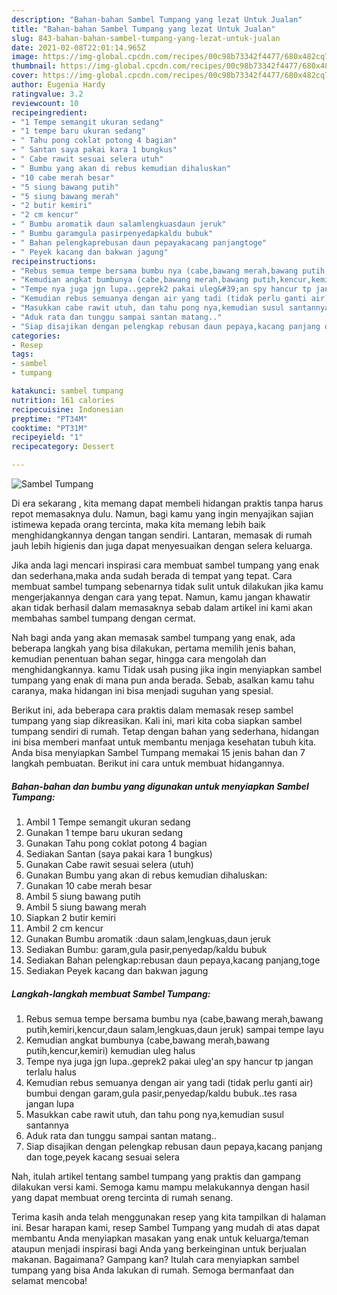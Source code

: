 ```yaml
---
description: "Bahan-bahan Sambel Tumpang yang lezat Untuk Jualan"
title: "Bahan-bahan Sambel Tumpang yang lezat Untuk Jualan"
slug: 843-bahan-bahan-sambel-tumpang-yang-lezat-untuk-jualan
date: 2021-02-08T22:01:14.965Z
image: https://img-global.cpcdn.com/recipes/00c98b73342f4477/680x482cq70/sambel-tumpang-foto-resep-utama.jpg
thumbnail: https://img-global.cpcdn.com/recipes/00c98b73342f4477/680x482cq70/sambel-tumpang-foto-resep-utama.jpg
cover: https://img-global.cpcdn.com/recipes/00c98b73342f4477/680x482cq70/sambel-tumpang-foto-resep-utama.jpg
author: Eugenia Hardy
ratingvalue: 3.2
reviewcount: 10
recipeingredient:
- "1 Tempe semangit ukuran sedang"
- "1 tempe baru ukuran sedang"
- " Tahu pong coklat potong 4 bagian"
- " Santan saya pakai kara 1 bungkus"
- " Cabe rawit sesuai selera utuh"
- " Bumbu yang akan di rebus kemudian dihaluskan"
- "10 cabe merah besar"
- "5 siung bawang putih"
- "5 siung bawang merah"
- "2 butir kemiri"
- "2 cm kencur"
- " Bumbu aromatik daun salamlengkuasdaun jeruk"
- " Bumbu garamgula pasirpenyedapkaldu bubuk"
- " Bahan pelengkaprebusan daun pepayakacang panjangtoge"
- " Peyek kacang dan bakwan jagung"
recipeinstructions:
- "Rebus semua tempe bersama bumbu nya (cabe,bawang merah,bawang putih,kemiri,kencur,daun salam,lengkuas,daun jeruk) sampai tempe layu"
- "Kemudian angkat bumbunya (cabe,bawang merah,bawang putih,kencur,kemiri) kemudian uleg halus"
- "Tempe nya juga jgn lupa..geprek2 pakai uleg&#39;an spy hancur tp jangan terlalu halus"
- "Kemudian rebus semuanya dengan air yang tadi (tidak perlu ganti air) bumbui dengan garam,gula pasir,penyedap/kaldu bubuk..tes rasa jangan lupa"
- "Masukkan cabe rawit utuh, dan tahu pong nya,kemudian susul santannya"
- "Aduk rata dan tunggu sampai santan matang.."
- "Siap disajikan dengan pelengkap rebusan daun pepaya,kacang panjang dan toge,peyek kacang sesuai selera"
categories:
- Resep
tags:
- sambel
- tumpang

katakunci: sambel tumpang 
nutrition: 161 calories
recipecuisine: Indonesian
preptime: "PT34M"
cooktime: "PT31M"
recipeyield: "1"
recipecategory: Dessert

---
```



![Sambel Tumpang](https://img-global.cpcdn.com/recipes/00c98b73342f4477/680x482cq70/sambel-tumpang-foto-resep-utama.jpg)

Di era  sekarang , kita memang dapat membeli hidangan praktis tanpa harus repot memasaknya dulu. Namun, bagi kamu yang ingin menyajikan sajian istimewa kepada orang tercinta, maka kita memang lebih baik menghidangkannya dengan tangan sendiri. Lantaran, memasak di rumah jauh lebih higienis dan juga dapat menyesuaikan dengan selera keluarga.

Jika anda lagi mencari inspirasi cara membuat sambel tumpang yang enak dan sederhana,maka anda sudah berada di tempat yang tepat. Cara membuat sambel tumpang  sebenarnya tidak sulit untuk dilakukan jika kamu mengerjakannya dengan cara yang tepat. Namun, kamu jangan khawatir akan tidak berhasil dalam memasaknya 
sebab dalam artikel ini kami akan membahas sambel tumpang dengan cermat.  



Nah bagi anda yang akan memasak sambel tumpang yang enak, ada beberapa langkah yang bisa dilakukan, pertama memilih jenis bahan, kemudian penentuan bahan segar, hingga cara mengolah dan menghidangkannya. kamu Tidak usah pusing jika ingin menyiapkan sambel tumpang yang enak di mana pun anda berada. Sebab, asalkan kamu  tahu caranya, maka hidangan ini bisa menjadi suguhan yang spesial.

Berikut ini, ada beberapa cara praktis  dalam memasak resep sambel tumpang yang siap dikreasikan. Kali ini, mari kita coba siapkan sambel tumpang sendiri di rumah. Tetap dengan bahan yang sederhana, hidangan ini bisa memberi manfaat untuk membantu menjaga kesehatan tubuh kita. Anda bisa menyiapkan Sambel Tumpang memakai 15 jenis bahan dan 7 langkah pembuatan. Berikut ini cara untuk membuat hidangannya.

<!--inarticleads1-->

##### Bahan-bahan dan bumbu yang digunakan untuk menyiapkan Sambel Tumpang:

1. Ambil 1 Tempe semangit ukuran sedang
1. Gunakan 1 tempe baru ukuran sedang
1. Gunakan  Tahu pong coklat potong 4 bagian
1. Sediakan  Santan (saya pakai kara 1 bungkus)
1. Gunakan  Cabe rawit sesuai selera (utuh)
1. Gunakan  Bumbu yang akan di rebus kemudian dihaluskan:
1. Gunakan 10 cabe merah besar
1. Ambil 5 siung bawang putih
1. Ambil 5 siung bawang merah
1. Siapkan 2 butir kemiri
1. Ambil 2 cm kencur
1. Gunakan  Bumbu aromatik :daun salam,lengkuas,daun jeruk
1. Sediakan  Bumbu: garam,gula pasir,penyedap/kaldu bubuk
1. Sediakan  Bahan pelengkap:rebusan daun pepaya,kacang panjang,toge
1. Sediakan  Peyek kacang dan bakwan jagung




<!--inarticleads2-->

##### Langkah-langkah membuat Sambel Tumpang:

1. Rebus semua tempe bersama bumbu nya (cabe,bawang merah,bawang putih,kemiri,kencur,daun salam,lengkuas,daun jeruk) sampai tempe layu
1. Kemudian angkat bumbunya (cabe,bawang merah,bawang putih,kencur,kemiri) kemudian uleg halus
1. Tempe nya juga jgn lupa..geprek2 pakai uleg&#39;an spy hancur tp jangan terlalu halus
1. Kemudian rebus semuanya dengan air yang tadi (tidak perlu ganti air) bumbui dengan garam,gula pasir,penyedap/kaldu bubuk..tes rasa jangan lupa
1. Masukkan cabe rawit utuh, dan tahu pong nya,kemudian susul santannya
1. Aduk rata dan tunggu sampai santan matang..
1. Siap disajikan dengan pelengkap rebusan daun pepaya,kacang panjang dan toge,peyek kacang sesuai selera




Nah, itulah artikel tentang  sambel tumpang  yang praktis dan gampang dilakukan versi kami. Semoga kamu mampu melakukannya dengan hasil yang dapat membuat oreng tercinta di rumah senang. 

Terima kasih anda telah menggunakan resep yang kita tampilkan di halaman ini. Besar harapan kami, resep  Sambel Tumpang yang mudah di atas dapat membantu Anda menyiapkan masakan yang enak untuk keluarga/teman ataupun menjadi inspirasi bagi Anda yang berkeinginan untuk berjualan makanan. Bagaimana? Gampang kan? Itulah cara menyiapkan sambel tumpang yang bisa Anda lakukan di rumah. Semoga bermanfaat dan selamat mencoba!


